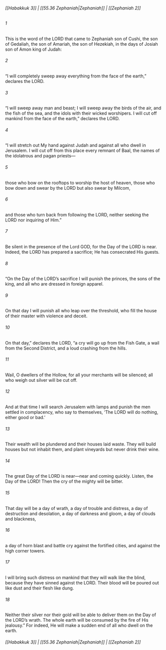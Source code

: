 
###### [[Habakkuk 3]] | [[55.36 Zephaniah|Zephaniah]] | [[Zephaniah 2]]

###### 1
This is the word of the LORD that came to Zephaniah son of Cushi, the son of Gedaliah, the son of Amariah, the son of Hezekiah, in the days of Josiah son of Amon king of Judah:
###### 2
“I will completely sweep away everything from the face of the earth,” declares the LORD.
###### 3
“I will sweep away man and beast; I will sweep away the birds of the air, and the fish of the sea, and the idols with their wicked worshipers. I will cut off mankind from the face of the earth,” declares the LORD.
###### 4
“I will stretch out My hand against Judah and against all who dwell in Jerusalem. I will cut off from this place every remnant of Baal, the names of the idolatrous and pagan priests—
###### 5
those who bow on the rooftops to worship the host of heaven, those who bow down and swear by the LORD but also swear by Milcom,
###### 6
and those who turn back from following the LORD, neither seeking the LORD nor inquiring of Him.”
###### 7
Be silent in the presence of the Lord GOD, for the Day of the LORD is near. Indeed, the LORD has prepared a sacrifice; He has consecrated His guests.
###### 8
“On the Day of the LORD’s sacrifice I will punish the princes, the sons of the king, and all who are dressed in foreign apparel.
###### 9
On that day I will punish all who leap over the threshold, who fill the house of their master with violence and deceit.
###### 10
On that day,” declares the LORD, “a cry will go up from the Fish Gate, a wail from the Second District, and a loud crashing from the hills.
###### 11
Wail, O dwellers of the Hollow, for all your merchants will be silenced; all who weigh out silver will be cut off.
###### 12
And at that time I will search Jerusalem with lamps and punish the men settled in complacency, who say to themselves, ‘The LORD will do nothing, either good or bad.’
###### 13
Their wealth will be plundered and their houses laid waste. They will build houses but not inhabit them, and plant vineyards but never drink their wine.
###### 14
The great Day of the LORD is near—near and coming quickly. Listen, the Day of the LORD! Then the cry of the mighty will be bitter.
###### 15
That day will be a day of wrath, a day of trouble and distress, a day of destruction and desolation, a day of darkness and gloom, a day of clouds and blackness,
###### 16
a day of horn blast and battle cry against the fortified cities, and against the high corner towers.
###### 17
I will bring such distress on mankind that they will walk like the blind, because they have sinned against the LORD. Their blood will be poured out like dust and their flesh like dung.
###### 18
Neither their silver nor their gold will be able to deliver them on the Day of the LORD’s wrath. The whole earth will be consumed by the fire of His jealousy.” For indeed, He will make a sudden end of all who dwell on the earth.

###### [[Habakkuk 3]] | [[55.36 Zephaniah|Zephaniah]] | [[Zephaniah 2]]

